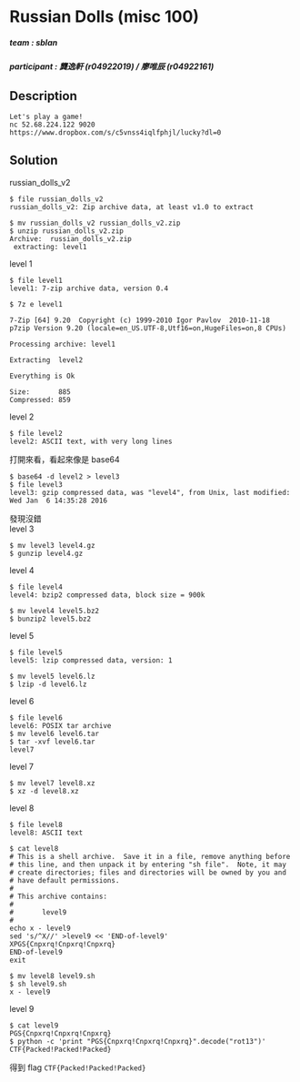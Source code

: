 # Russian Dolls (misc 100)
##### team : sblan
##### participant : 龔逸軒 (r04922019) / 廖唯辰 (r04922161)
## Description
```
Let's play a game!
nc 52.68.224.122 9020
https://www.dropbox.com/s/c5vnss4iqlfphjl/lucky?dl=0
```
## Solution
russian_dolls_v2
```
$ file russian_dolls_v2
russian_dolls_v2: Zip archive data, at least v1.0 to extract
```
```
$ mv russian_dolls_v2 russian_dolls_v2.zip
$ unzip russian_dolls_v2.zip
Archive:  russian_dolls_v2.zip
 extracting: level1
```
level 1
```
$ file level1
level1: 7-zip archive data, version 0.4
```
```
$ 7z e level1

7-Zip [64] 9.20  Copyright (c) 1999-2010 Igor Pavlov  2010-11-18
p7zip Version 9.20 (locale=en_US.UTF-8,Utf16=on,HugeFiles=on,8 CPUs)

Processing archive: level1

Extracting  level2

Everything is Ok

Size:       885
Compressed: 859

```
level 2
```
$ file level2
level2: ASCII text, with very long lines
```
打開來看，看起來像是 base64
```
$ base64 -d level2 > level3
$ file level3
level3: gzip compressed data, was "level4", from Unix, last modified: Wed Jan  6 14:35:28 2016
```
發現沒錯  
level 3
```
$ mv level3 level4.gz
$ gunzip level4.gz
```
level 4
```
$ file level4
level4: bzip2 compressed data, block size = 900k
```
```
$ mv level4 level5.bz2
$ bunzip2 level5.bz2
```
level 5
```
$ file level5
level5: lzip compressed data, version: 1
```
```
$ mv level5 level6.lz
$ lzip -d level6.lz
```
level 6
```
$ file level6
level6: POSIX tar archive
$ mv level6 level6.tar
$ tar -xvf level6.tar
level7
```
level 7
```
$ mv level7 level8.xz
$ xz -d level8.xz
```
level 8
```
$ file level8
level8: ASCII text
```
```
$ cat level8
# This is a shell archive.  Save it in a file, remove anything before
# this line, and then unpack it by entering "sh file".  Note, it may
# create directories; files and directories will be owned by you and
# have default permissions.
#
# This archive contains:
#
#       level9
#
echo x - level9
sed 's/^X//' >level9 << 'END-of-level9'
XPGS{Cnpxrq!Cnpxrq!Cnpxrq}
END-of-level9
exit
```
```
$ mv level8 level9.sh
$ sh level9.sh
x - level9
```
level 9
```
$ cat level9
PGS{Cnpxrq!Cnpxrq!Cnpxrq}
$ python -c 'print "PGS{Cnpxrq!Cnpxrq!Cnpxrq}".decode("rot13")'
CTF{Packed!Packed!Packed}
```
得到 flag `CTF{Packed!Packed!Packed}`
